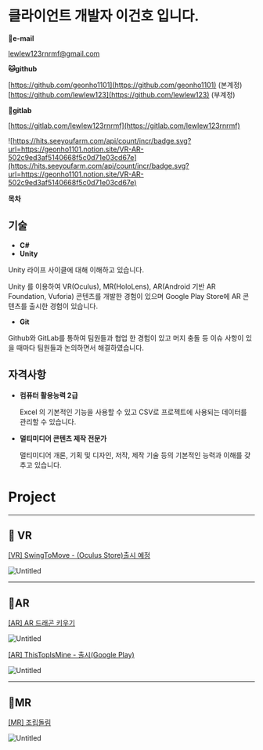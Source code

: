 # 클라이언트 개발자 이건호 입니다.

📧**e-mail** 

lewlew123rnrmf@gmail.com

**🐱github** 

 [https://github.com/geonho1101](https://github.com/geonho1101) (본계정)
 [https://github.com/lewlew123](https://github.com/lewlew123) (부계정)

🦊**gitlab** 

[https://gitlab.com/lewlew123rnrmf](https://gitlab.com/lewlew123rnrmf)

![https://hits.seeyoufarm.com/api/count/incr/badge.svg?url=https://geonho1101.notion.site/VR-AR-502c9ed3af5140668f5c0d71e03cd67e](https://hits.seeyoufarm.com/api/count/incr/badge.svg?url=https://geonho1101.notion.site/VR-AR-502c9ed3af5140668f5c0d71e03cd67e)



**목차**

## **기술**

- **C#**
- **Unity**

Unity 라이프 사이클에 대해 이해하고 있습니다.

Unity 를 이용하여 VR(Oculus), MR(HoloLens), AR(Android 기반 AR Foundation, Vuforia) 콘텐츠를 개발한 경험이 있으며 Google Play Store에 AR 콘텐츠를 출시한 경험이 있습니다.

- **Git**

Github와 GitLab를 통하여 팀원들과 협업 한 경험이 있고 머지 충돌 등 이슈 사항이 있을 때마다 팀원들과 논의하면서 해결하였습니다.

## **자격사항**

- **컴퓨터 활용능력 2급**
    
    Excel 의 기본적인 기능을 사용할 수 있고 CSV로 프로젝트에 사용되는 데이터를 관리할 수 있습니다.
    
- **멀티미디어 콘텐츠 제작 전문가**
    
    멀티미디어 개론, 기획 및 디자인, 저작,  제작 기술 등의 기본적인 능력과 이해를 갖추고 있습니다.
    

# Project

---

## 🥽 VR

[[VR] SwingToMove - (Oculus Store)출시 예정](VR%20AR%20%E1%84%80%E1%85%A2%E1%84%87%E1%85%A1%E1%86%AF%E1%84%8C%E1%85%A1%20%E1%84%8B%E1%85%B5%E1%84%80%E1%85%A5%E1%86%AB%E1%84%92%E1%85%A9%20%E1%84%8B%E1%85%B5%E1%86%B8%E1%84%82%E1%85%B5%E1%84%83%E1%85%A1%2073845570b04a404a96a374062e20b418/%5BVR%5D%20SwingToMove%20-%20(Oculus%20Store)%E1%84%8E%E1%85%AE%E1%86%AF%E1%84%89%E1%85%B5%20%E1%84%8B%E1%85%A8%E1%84%8C%E1%85%A5%E1%86%BC%20a7c504cc4dab46e297fab1f879347fd0.md)

![Untitled](VR%20AR%20%E1%84%80%E1%85%A2%E1%84%87%E1%85%A1%E1%86%AF%E1%84%8C%E1%85%A1%20%E1%84%8B%E1%85%B5%E1%84%80%E1%85%A5%E1%86%AB%E1%84%92%E1%85%A9%20%E1%84%8B%E1%85%B5%E1%86%B8%E1%84%82%E1%85%B5%E1%84%83%E1%85%A1%2073845570b04a404a96a374062e20b418/Untitled.png)

---

## 📱AR

[[AR] AR 드래곤 키우기](VR%20AR%20%E1%84%80%E1%85%A2%E1%84%87%E1%85%A1%E1%86%AF%E1%84%8C%E1%85%A1%20%E1%84%8B%E1%85%B5%E1%84%80%E1%85%A5%E1%86%AB%E1%84%92%E1%85%A9%20%E1%84%8B%E1%85%B5%E1%86%B8%E1%84%82%E1%85%B5%E1%84%83%E1%85%A1%2073845570b04a404a96a374062e20b418/%5BAR%5D%20AR%20%E1%84%83%E1%85%B3%E1%84%85%E1%85%A2%E1%84%80%E1%85%A9%E1%86%AB%20%E1%84%8F%E1%85%B5%E1%84%8B%E1%85%AE%E1%84%80%E1%85%B5%20864000b847f24937bd20c65bb8a40737.md)

![Untitled](VR%20AR%20%E1%84%80%E1%85%A2%E1%84%87%E1%85%A1%E1%86%AF%E1%84%8C%E1%85%A1%20%E1%84%8B%E1%85%B5%E1%84%80%E1%85%A5%E1%86%AB%E1%84%92%E1%85%A9%20%E1%84%8B%E1%85%B5%E1%86%B8%E1%84%82%E1%85%B5%E1%84%83%E1%85%A1%2073845570b04a404a96a374062e20b418/Untitled%201.png)

[[AR] ThisTopIsMine - 출시(Google Play)](VR%20AR%20%E1%84%80%E1%85%A2%E1%84%87%E1%85%A1%E1%86%AF%E1%84%8C%E1%85%A1%20%E1%84%8B%E1%85%B5%E1%84%80%E1%85%A5%E1%86%AB%E1%84%92%E1%85%A9%20%E1%84%8B%E1%85%B5%E1%86%B8%E1%84%82%E1%85%B5%E1%84%83%E1%85%A1%2073845570b04a404a96a374062e20b418/%5BAR%5D%20ThisTopIsMine%20-%20%E1%84%8E%E1%85%AE%E1%86%AF%E1%84%89%E1%85%B5(Google%20Play)%20d0638c7d64c14053938841b722761373.md)

![Untitled](VR%20AR%20%E1%84%80%E1%85%A2%E1%84%87%E1%85%A1%E1%86%AF%E1%84%8C%E1%85%A1%20%E1%84%8B%E1%85%B5%E1%84%80%E1%85%A5%E1%86%AB%E1%84%92%E1%85%A9%20%E1%84%8B%E1%85%B5%E1%86%B8%E1%84%82%E1%85%B5%E1%84%83%E1%85%A1%2073845570b04a404a96a374062e20b418/Untitled%202.png)

---

## 🥽MR

[[MR] 조립돌림](VR%20AR%20%E1%84%80%E1%85%A2%E1%84%87%E1%85%A1%E1%86%AF%E1%84%8C%E1%85%A1%20%E1%84%8B%E1%85%B5%E1%84%80%E1%85%A5%E1%86%AB%E1%84%92%E1%85%A9%20%E1%84%8B%E1%85%B5%E1%86%B8%E1%84%82%E1%85%B5%E1%84%83%E1%85%A1%2073845570b04a404a96a374062e20b418/%5BMR%5D%20%E1%84%8C%E1%85%A9%E1%84%85%E1%85%B5%E1%86%B8%E1%84%83%E1%85%A9%E1%86%AF%E1%84%85%E1%85%B5%E1%86%B7%20b4824ceb2e46463da0654612208d9326.md)

![Untitled](VR%20AR%20%E1%84%80%E1%85%A2%E1%84%87%E1%85%A1%E1%86%AF%E1%84%8C%E1%85%A1%20%E1%84%8B%E1%85%B5%E1%84%80%E1%85%A5%E1%86%AB%E1%84%92%E1%85%A9%20%E1%84%8B%E1%85%B5%E1%86%B8%E1%84%82%E1%85%B5%E1%84%83%E1%85%A1%2073845570b04a404a96a374062e20b418/Untitled%203.png)
